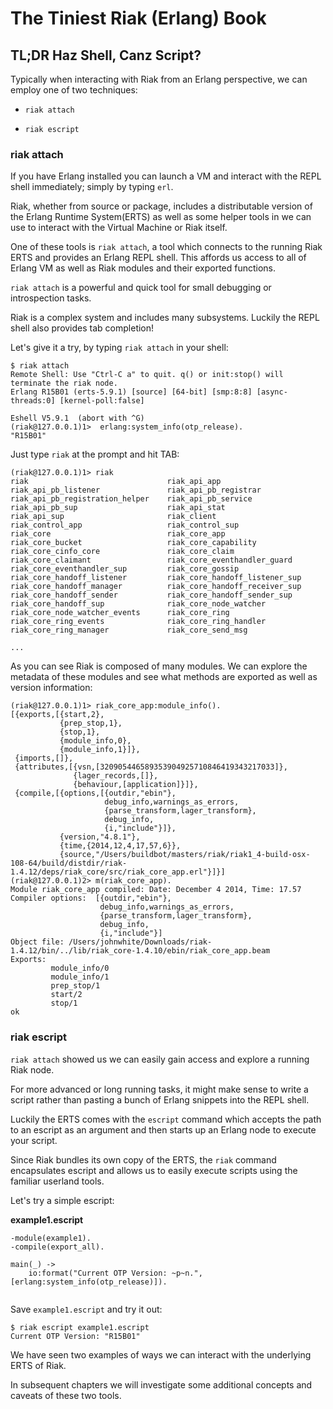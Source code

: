 # The Tiniest Riak (Erlang) Book

## TL;DR Haz Shell, Canz Script?

Typically when interacting with Riak from an Erlang perspective, we can employ one of two techniques:

* `riak attach`

* `riak escript`

### riak attach

If you have Erlang installed you can launch a VM and interact with the REPL shell immediately; simply by typing `erl`.

Riak, whether from source or package, includes a distributable version of the Erlang Runtime System(ERTS) as well as some helper tools in we can use to interact with the Virtual Machine or Riak itself.

One of these tools is `riak attach`, a tool which connects to the running Riak ERTS and provides an Erlang REPL shell.  This affords us access to all of Erlang VM as well as Riak modules and their exported functions. 

`riak attach` is a powerful and quick tool for small debugging or introspection tasks.  

Riak is a complex system and includes many subsystems.  Luckily the REPL shell also provides tab completion!

Let's give it a try, by typing `riak attach` in your shell:

```
$ riak attach
Remote Shell: Use "Ctrl-C a" to quit. q() or init:stop() will terminate the riak node.
Erlang R15B01 (erts-5.9.1) [source] [64-bit] [smp:8:8] [async-threads:0] [kernel-poll:false]

Eshell V5.9.1  (abort with ^G)
(riak@127.0.0.1)1>  erlang:system_info(otp_release).
"R15B01"
```

Just type `riak` at the prompt and hit TAB:

```
(riak@127.0.0.1)1> riak
riak                               riak_api_app                       
riak_api_pb_listener               riak_api_pb_registrar              
riak_api_pb_registration_helper    riak_api_pb_service                
riak_api_pb_sup                    riak_api_stat                      
riak_api_sup                       riak_client                        
riak_control_app                   riak_control_sup                   
riak_core                          riak_core_app                      
riak_core_bucket                   riak_core_capability               
riak_core_cinfo_core               riak_core_claim                    
riak_core_claimant                 riak_core_eventhandler_guard       
riak_core_eventhandler_sup         riak_core_gossip                   
riak_core_handoff_listener         riak_core_handoff_listener_sup     
riak_core_handoff_manager          riak_core_handoff_receiver_sup     
riak_core_handoff_sender           riak_core_handoff_sender_sup       
riak_core_handoff_sup              riak_core_node_watcher             
riak_core_node_watcher_events      riak_core_ring                     
riak_core_ring_events              riak_core_ring_handler             
riak_core_ring_manager             riak_core_send_msg                 

...

```

As you can see Riak is composed of many modules.  We can explore the metadata of these modules and see what methods are exported as well as version information:

```
(riak@127.0.0.1)1> riak_core_app:module_info().
[{exports,[{start,2},
           {prep_stop,1},
           {stop,1},
           {module_info,0},
           {module_info,1}]},
 {imports,[]},
 {attributes,[{vsn,[320905446589353904925710846419343217033]},
              {lager_records,[]},
              {behaviour,[application]}]},
 {compile,[{options,[{outdir,"ebin"},
                     debug_info,warnings_as_errors,
                     {parse_transform,lager_transform},
                     debug_info,
                     {i,"include"}]},
           {version,"4.8.1"},
           {time,{2014,12,4,17,57,6}},
           {source,"/Users/buildbot/masters/riak/riak1_4-build-osx-108-64/build/distdir/riak-1.4.12/deps/riak_core/src/riak_core_app.erl"}]}]
(riak@127.0.0.1)2> m(riak_core_app).
Module riak_core_app compiled: Date: December 4 2014, Time: 17.57
Compiler options:  [{outdir,"ebin"},
                    debug_info,warnings_as_errors,
                    {parse_transform,lager_transform},
                    debug_info,
                    {i,"include"}]
Object file: /Users/johnwhite/Downloads/riak-1.4.12/bin/../lib/riak_core-1.4.10/ebin/riak_core_app.beam
Exports: 
         module_info/0
         module_info/1
         prep_stop/1
         start/2
         stop/1
ok           
```

### riak escript

`riak attach` showed us we can easily gain access and explore a running Riak node.

For more advanced or long running tasks, it might make sense to write a script rather than pasting a bunch of Erlang snippets into the REPL shell.  

Luckily the ERTS comes with the `escript` command which accepts the path to an escript as an argument and then starts up an Erlang node to execute your script.  

Since Riak bundles its own copy of the ERTS, the `riak` command encapsulates escript and allows us to easily execute scripts using the familiar userland tools.

Let's try a simple escript:

**example1.escript**
```
-module(example1).
-compile(export_all).

main(_) ->
	io:format("Current OTP Version: ~p~n.", [erlang:system_info(otp_release)]).
              
```

Save `example1.escript` and try it out:

```
$ riak escript example1.escript 
Current OTP Version: "R15B01"
```

We have seen two examples of ways we can interact with the underlying ERTS of Riak.

In subsequent chapters we will investigate some additional concepts and caveats of these two tools.

